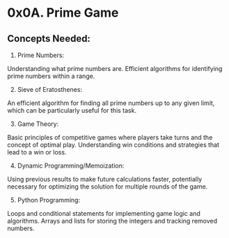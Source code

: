# 0x0A. Prime Game

## Concepts Needed:

1. Prime Numbers:

Understanding what prime numbers are.
Efficient algorithms for identifying prime numbers within a range.

2. Sieve of Eratosthenes:

An efficient algorithm for finding all prime numbers up to any given limit, which can be particularly useful for this task.

3. Game Theory:

Basic principles of competitive games where players take turns and the concept of optimal play.
Understanding win conditions and strategies that lead to a win or loss.

4. Dynamic Programming/Memoization:

Using previous results to make future calculations faster, potentially necessary for optimizing the solution for multiple rounds of the game.

5. Python Programming:

Loops and conditional statements for implementing game logic and algorithms.
Arrays and lists for storing the integers and tracking removed numbers.